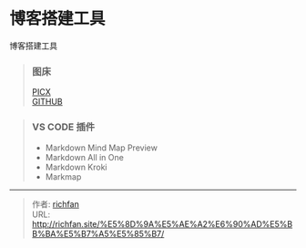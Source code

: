 # 博客搭建工具


博客搭建工具

<!--more-->


> ### 图床
> [PICX](https://picx.xpoet.cn/)  
> [GITHUB](https://github.com/)

> ### VS CODE 插件
> - Markdown Mind Map Preview
> - Markdown All in One
> - Markdown Kroki
> - Markmap


---

> 作者: [richfan](https://richfan.site/)  
> URL: http://richfan.site/%E5%8D%9A%E5%AE%A2%E6%90%AD%E5%BB%BA%E5%B7%A5%E5%85%B7/  

